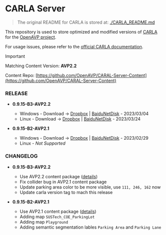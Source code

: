 # CARLA Server

> The original README for CARLA is stored at: [./CARLA_README.md](./CARLA_README.md)

This repository is used to store optimized and modified versions of [CARLA](https://carla.org/) for the [OpenAVP project](https://github.com/OpenAVP). 

For usage issues, please refer to the [official CARLA documentation](https://carla.readthedocs.io/en/latest/).

> [!IMPORTANT]  
> Matching Content Version: **AVP2.2**
> 
> Content Repo: [https://github.com/OpenAVP/CARAL-Server-Content](https://github.com/OpenAVP/CARAL-Server-Content)

### RELEASE

- **0.9.15-B3-AVP2.2**
    - Windows - Download -> [Dropbox](https://www.dropbox.com/scl/fi/tk67jt86yu41pg5ohtemq/CARLA-Server-0.9.15-B2-AVP2.1-WIN64.zip?rlkey=zg787j2rdvo1w4yi04xumz8lk&dl=0) | [BaiduNetDisk](https://pan.baidu.com/s/172gPbsxXxg66ie6ql14jqQ?pwd=gt9m) - 2023/03/04
    - Linux - Download -> [Dropbox](https://www.dropbox.com/scl/fi/gyviugsl3xl2pyaq89qna/CARLA-Server-0.9.15-B3-AVP2.2-Linux64.tar.gz?rlkey=sutj84f2sn62qdhv6gbcqxr0n&dl=0) | [BaiduNetDisk](https://pan.baidu.com/s/1ai1r0-JosxbGvP0OLKF95g?pwd=fcnq) - 2023/03/24

- **0.9.15-B2-AVP2.1**
    - Windows - Download -> [Dropbox](https://www.dropbox.com/scl/fi/tk67jt86yu41pg5ohtemq/CARLA-Server-0.9.15-AVP2.1-WIN64.zip?rlkey=zg787j2rdvo1w4yi04xumz8lk&dl=0) | [BaiduNetDisk](https://pan.baidu.com/s/1vQ2PwvtS5B28QrTYBFIGzQ?pwd=kgi5) - 2023/02/29
    - Linux - _Not Supported_

### CHANGELOG

- **0.9.15-B3-AVP2.2**
    - Use AVP2.2 content package ([details](https://github.com/OpenAVP/CARAL-Server-Content/releases/tag/AVP2.2))
    - Fix collider bug in AVP2.1 content package
    - Update parking area color to be more visible, use `111, 246, 162` now
    - Update carla version tag to mach this release

- **0.9.15-B2-AVP2.1**
    - Use AVP2.1 content package ([details](https://github.com/OpenAVP/CARAL-Server-Content/releases/tag/AVP2.1))
    - Adding map `SUSTech_COE_ParkingLot`
    - Adding map `Playground`
    - Adding semantic segmentation lables `Parking Area` and `Parking Lane`


